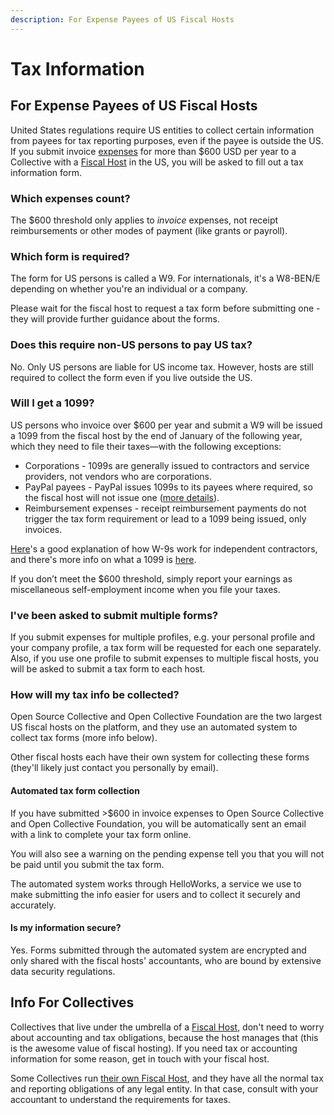 ```yaml
---
description: For Expense Payees of US Fiscal Hosts
---
```


# Tax Information

## For Expense Payees of US Fiscal Hosts

United States regulations require US entities to collect certain information from payees for tax reporting purposes, even if the payee is outside the US. If you submit invoice [expenses](expenses.md) for more than $600 USD per year to a Collective with a [Fiscal Host](../fiscal-hosts/fiscal-hosts.md) in the US, you will be asked to fill out a tax information form.

### Which expenses count?

The $600 threshold only applies to _invoice_ expenses, not receipt reimbursements or other modes of payment (like grants or payroll).

### Which form is required?

The form for US persons is called a W9. For internationals, it's a W8-BEN/E depending on whether you're an individual or a company.&#x20;

Please wait for the fiscal host to request a tax form before submitting one - they will provide further guidance about the forms.

### Does this require non-US persons to pay US tax?

No. Only US persons are liable for US income tax. However, hosts are still required to collect the form even if you live outside the US.&#x20;

### Will I get a 1099?

US persons who invoice over $600 per year and submit a W9 will be issued a 1099 from the fiscal host by the end of January of the following year, which they need to file their taxes—with the following exceptions:

* Corporations - 1099s are generally issued to contractors and service providers, not vendors who are corporations.
* PayPal payees - PayPal issues 1099s to its payees where required, so the fiscal host will not issue one ([more details](https://mailchi.mp/afb79b28ce89/info-for-us-taxpayers-paid-via-paypal)).
* Reimbursement expenses - receipt reimbursement payments do not trigger the tax form requirement or lead to a 1099 being issued, only invoices.

[Here](https://turbotax.intuit.com/tax-tools/tax-tips/Self-Employment-Taxes/Filing-IRS-Form-W-9/INF19741.html)'s a good explanation of how W-9s work for independent contractors, and there's more info on what a 1099 is [here](https://turbotax.intuit.com/tax-tools/tax-tips/Self-Employment-Taxes/What-is-an-IRS-1099-Form-/INF14810.html).&#x20;

If you don’t meet the $600 threshold, simply report your earnings as miscellaneous self-employment income when you file your taxes.

### I've been asked to submit multiple forms?

If you submit expenses for multiple profiles, e.g. your personal profile and your company profile, a tax form will be requested for each one separately. Also, if you use one profile to submit expenses to multiple fiscal hosts, you will be asked to submit a tax form to each host.

### How will my tax info be collected?

Open Source Collective and Open Collective Foundation are the two largest US fiscal hosts on the platform, and they use an automated system to collect tax forms (more info below).&#x20;

Other fiscal hosts each have their own system for collecting these forms (they'll likely just contact you personally by email).

#### Automated tax form collection

If you have submitted >$600 in invoice expenses to Open Source Collective and Open Collective Foundation, you will be automatically sent an email with a link to complete your tax form online.

You will also see a warning on the pending expense tell you that you will not be paid until you submit the tax form.

The automated system works through HelloWorks, a service we use to make submitting the info easier for users and to collect it securely and accurately.

#### Is my information secure?

Yes. Forms submitted through the automated system are encrypted and only shared with the fiscal hosts' accountants, who are bound by extensive data security regulations.

## Info For Collectives

Collectives that live under the umbrella of a [Fiscal Host](../fiscal-hosts/fiscal-hosts.md), don't need to worry about accounting and tax obligations, because the host manages that (this is the awesome value of fiscal hosting). If you need tax or accounting information for some reason, get in touch with your fiscal host.

Some Collectives run [their own Fiscal Host](../fiscal-hosts/become-a-fiscal-host.md), and they have all the normal tax and reporting obligations of any legal entity. In that case, consult with your accountant to understand the requirements for taxes.
